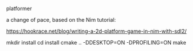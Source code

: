 platformer

a change of pace, based on the Nim tutorial:

https://hookrace.net/blog/writing-a-2d-platform-game-in-nim-with-sdl2/



mkdir install
cd install
cmake .. -DDESKTOP=ON -DPROFILING=ON
make

